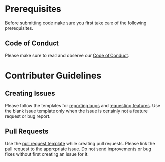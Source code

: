 # Prerequisites

Before submitting code make sure you first take care of the following prerequisites.

## Code of Conduct

Please make sure to read and observe our [Code of Conduct](/CODE_OF_CONDUCT.md).

# Contributer Guidelines

## Creating Issues

Please follow the templates for [reporting bugs](/.github/ISSUE_TEMPLATE/bug_report.md) and [requesting features](/.github/ISSUE_TEMPLATE/feature_request.md).
Use the blank issue template only when the issue is certainly not a feature request or bug report.

## Pull Requests

Use the [pull request template](/.github/PULL_REQUEST_TEMPLATE.MD) while creating pull requests.
Please link the pull request to the appropriate issue.
Do not send improvements or bug fixes without first creating an issue for it.
